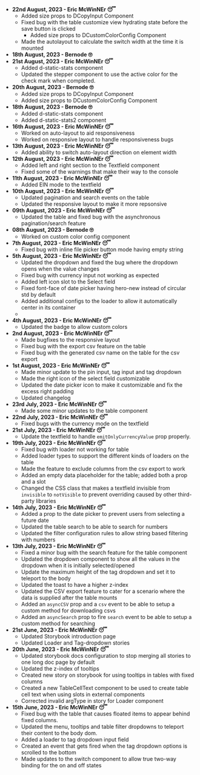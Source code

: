 - **22nd August, 2023 - Eric McWinNEr 😴**
    - Added size props to DCopyInput Component
  - Fixed bug with the table customize view hydrating state before the save button is clicked
    - Added size props to DCustomColorConfig Component
  - Made the autolayout to calculate the switch width at the time it is mounted
- **18th August, 2023 - Bernode 🙄**
- **21st August, 2023 - Eric McWinNEr 😴**
    - Added d-static-stats component
  - Updated the stepper component to use the active color for the check mark when completed.
- **20th August, 2023 - Bernode 🙄**
    - Added size props to DCopyInput Component
    - Added size props to DCustomColorConfig Component
- **18th August, 2023 - Bernode 🙄**
    - Added d-static-stats component
    - Added d-static-stats2 component
- **16th August, 2023 - Eric McWinNEr 😴**
    - Worked on auto-layout to aid responsiveness
    - Worked on responsive layout to handle responsiveness bugs
- **13th August, 2023 - Eric McWinNEr 😴**
    - Added ability to switch auto-layout direction on element width
- **12th August, 2023 - Eric McWinNEr 😴**
    - Added left and right section to the Textfield component
    - Fixed some of the warnings that make their way to the console
- **11th August, 2023 - Eric McWinNEr 😴**
    - Added EIN mode to the textfield
- **10th August, 2023 - Eric McWinNEr 😴**
    - Updated pagination and search events on the table
    - Updated the responsive layout to make it more repsonsive
- **09th August, 2023 - Eric McWinNEr 😴**
    - Updated the table and fixed bug with the asynchronous pagination/search feature
- **08th August, 2023 - Bernode 🙄**
    - Worked on custom color config component
- **7th August, 2023 - Eric McWinNEr 😴**
    - Fixed bug with inline file picker button mode having empty string
- **5th August, 2023 - Eric McWinNEr 😴**
    - Updated the dropdown and fixed the bug where the dropdown opens when the value changes
    - Fixed bug with currency input not working as expected
    - Added left icon slot to the Select field
    - Fixed font-face of date picker having hero-new instead of circular std by default
    - Added additional configs to the loader to allow it automatically center in its container
    -
- **4th August, 2023 - Eric McWinNEr 😴**
    - Updated the badge to allow custom colors
- **2nd August, 2023 - Eric McWinNEr 😴**
    - Made bugfixes to the responsive layout
    - Fixed bug with the export csv feature on the table
    - Fixed bug with the generated csv name on the table for the csv export
- **1st August, 2023 - Eric McWinNEr 😴**
    - Made minor update to the pin input, tag input and tag dropdown
    - Made the right icon of the select field customizable
    - Updated the date picker icon to make it customizable and fix the excess right padding
    - Updated changelog
- **23rd July, 2023 - Eric McWinNEr 😴**
    - Made some minor updates to the table component
- **22nd July, 2023 - Eric McWinNEr 😴**
    - Fixed bugs with the currency mode on the textfield
- **21st July, 2023 - Eric McWinNEr 😴**
    - Update the textfield to handle `emitOnlyCurrencyValue` prop properly.
- **19th July, 2023 - Eric McWinNEr 😴**
    - Fixed bug with loader not working for table
    - Added loader types to support the different kinds of loaders on the table
    - Made the feature to exclude columns from the csv export to work
    - Added an empty data placeholder for the table; added both a prop and a slot
    - Changed the CSS class that makes a textfield invisible from `invisible` to `notVisible` to prevent overriding
      caused by other third-party libraries
- **14th July, 2023 - Eric McWinNEr 😴**
    - Added a prop to the date picker to prevent users from selecting a future date
    - Updated the table search to be able to search for numbers
    - Updated the filter configuration rules to allow string based filtering with numbers
- **13th July, 2023 - Eric McWinNEr 😴**
    - Fixed a minor bug with the search feature for the table component
    - Updated the dropdown component to show all the values in the dropdown when it is initially selected/opened
    - Update the maximum height of the tag dropdown and set it to teleport to the body
    - Updated the toast to have a higher z-index
    - Updated the CSV export feature to cater for a scenario where the data is supplied after the table mounts
    - Added an `asyncCSV` prop and a `csv` event to be able to setup a custom method for downloading csvs
    - Added an `asyncSearch` prop to fire `search` event to be able to setup a custom method for searching
- **21st June, 2023 - Eric McWinNEr 😴**
    - Updated Storybook introduction page
    - Updated Loader and Tag-dropdown stories
- **20th June, 2023 - Eric McWinNEr 😴**
    - Updated storybook docs configuration to stop merging all stories to one long doc page by default
    - Updated the z-index of tooltips
    - Created new story on storybook for using tooltips in tables with fixed columns
    - Created a new TableCellText component to be used to create table cell text when using slots in external components
    - Corrected invalid argType in story for Loader component
- **15th June, 2023 - Eric McWinNEr 😴**
    - Fixed bug with the table that causes floated items to appear behind fixed columns.
    - Updated the menu, tooltips and table filter dropdowns to teleport their content to the body dom.
    - Added a loader to tag dropdown input field
    - Created an event that gets fired when the tag dropdown options is scrolled to the bottom
    - Made updates to the switch component to allow true two-way binding for the on and off states
